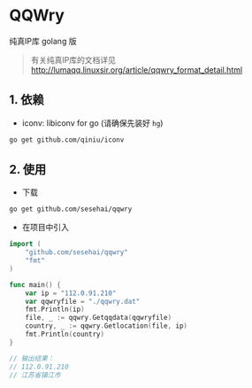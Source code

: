 QQWry
=====

纯真IP库 golang 版

>有关纯真IP库的文档详见 http://lumaqq.linuxsir.org/article/qqwry_format_detail.html

## 1. 依赖
* iconv: libiconv for go (请确保先装好 `hg`)
```bash
go get github.com/qiniu/iconv
```

## 2. 使用
* 下载
```bash
go get github.com/sesehai/qqwry
```
* 在项目中引入
```go
import (
	"github.com/sesehai/qqwry"
	"fmt"
)

func main() {
	var ip = "112.0.91.210"
	var qqwryfile = "./qqwry.dat"
	fmt.Println(ip)
	file, _ := qqwry.Getqqdata(qqwryfile)
	country, _ := qqwry.Getlocation(file, ip)
	fmt.Println(country)
}

// 输出结果：
// 112.0.91.210
// 江苏省镇江市
```
